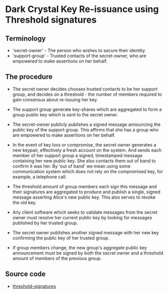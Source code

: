 # Dark Crystal Key Re-issuance using Threshold signatures

## Terminology

- 'secret-owner' - The person who wishes to secure their identity.
- 'support-group' - Trusted contacts of the secret-owner, who are empowered to make assertions on her behalf.

## The procedure

- The secret owner decides chooses trusted contacts to be her support group, and decides on a threshold - the number of members required to gain consensus about re-issuing her key.

- The support group generate key-shares which are aggregated to form a group public key which is sent to the secret owner.

- The secret-owner publicly publishes a signed message announcing the public key of the support group. This affirms that she has a group who are empowered to make assertions on her behalf.

- In the event of key loss or compromise, the secret owner generates a new keypair, effectively a fresh account on the system. And sends each member of her support group a signed, timestamped message containing her new public key. She also contacts them out of band to confirm it was her. By 'out of band' we mean using some communication system which does not rely on the compromised key, for example, a telephone call. 

- The threshold amount of group members each sign this message and their signatures are aggregated to produce and publish a single, signed message asserting Alice's new public key. This also serves to revoke the old key. 

- Any client software which seeks to validate messages from the secret owner must resolve her current public key by looking for messages published by her trusted group. 

- The secret owner publishes another signed message with her new key confirming the public key of her trusted group.

- If group members change, the new group's aggregate public key announcement must be signed by both the secret owner and a threshold amount of members of the previous group.

## Source code

- [threshold-signatures](https://gitlab.com/dark-crystal/threshold-signatures)
